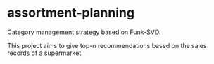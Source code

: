 # assortment-planning
 Category management strategy based on Funk-SVD.

This project aims to give top-n recommendations based on the sales records of a supermarket.
